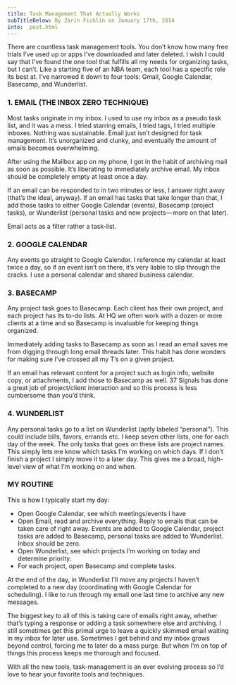 ```yaml
---
title: Task Management That Actually Works
subTitleBelow: By Zarin Ficklin on January 17th, 2014
into: _post.html
---
```

There are countless task management tools. You don’t know how many free trials I’ve used up or apps I’ve downloaded and later deleted. I wish I could say that I’ve found the one tool that fulfills all my needs for organizing tasks, but I can’t. Like a starting five of an NBA team, each tool has a specific role its best at. I’ve narrowed it down to four tools: Gmail, Google Calendar, Basecamp, and Wunderlist.

### 1. EMAIL (THE INBOX ZERO TECHNIQUE)

Most tasks originate in my inbox. I used to use my inbox as a pseudo task list, and it was a mess. I tried starring emails, I tried tags, I tried multiple inboxes. Nothing was sustainable. Email just isn’t designed for task management. It’s unorganized and clunky, and eventually the amount of emails becomes overwhelming.

After using the Mailbox app on my phone, I got in the habit of archiving mail as soon as possible. It’s liberating to immediately archive email. My inbox should be completely empty at least once a day.

If an email can be responded to in two minutes or less, I answer right away (that’s the ideal, anyway). If an email has tasks that take longer than that, I add those tasks to either Google Calendar (events), Basecamp (project tasks), or Wunderlist (personal tasks and new projects — more on that later).

Email acts as a filter rather a task-list.

### 2. GOOGLE CALENDAR

Any events go straight to Google Calendar. I reference my calendar at least twice a day, so if an event isn’t on there, it’s very liable to slip through the cracks. I use a personal calendar and shared business calendar.

### 3. BASECAMP

Any project task goes to Basecamp. Each client has their own project, and each project has its to-do lists. At HQ we often work with a dozen or more clients at a time and so Basecamp is invaluable for keeping things organized.

Immediately adding tasks to Basecamp as soon as I read an email saves me from digging through long email threads later. This habit has done wonders for making sure I’ve crossed all my T’s on a given project.

If an email has relevant content for a project such as login info, website copy, or attachments, I add those to Basecamp as well. 37 Signals has done a great job of project/client interaction and so this process is less cumbersome than you’d think.

### 4. WUNDERLIST

Any personal tasks go to a list on Wunderlist (aptly labeled “personal”). This could include bills, favors, errands etc. I keep seven other lists, one for each day of the week. The only tasks that goes on these lists are project names. This simply lets me know which tasks I’m working on which days. If I don’t finish a project I simply move it to a later day. This gives me a broad, high-level view of what I’m working on and when.

### MY ROUTINE

This is how I typically start my day:

- Open Google Calendar, see which meetings/events I have
- Open Email, read and archive everything. Reply to emails that can be taken care of right away. Events are added to Google Calendar, project tasks are added to Basecamp, personal tasks are added to Wunderlist. Inbox should be zero.
- Open Wunderlist, see which projects I’m working on today and determine priority.
- For each project, open Basecamp and complete tasks.

At the end of the day, in Wunderlist I’ll move any projects I haven’t completed to a new day (coordinating with Google Calendar for scheduling). I like to run through my email one last time to archive any new messages.

The biggest key to all of this is taking care of emails right away, whether that’s typing a response or adding a task somewhere else and archiving. I still sometimes get this primal urge to leave a quickly skimmed email waiting in my inbox for later use. Sometimes I get behind and my inbox grows beyond control, forcing me to later do a mass purge. But when I’m on top of things this process keeps me thorough and focused.

With all the new tools, task-management is an ever evolving process so I’d love to hear your favorite tools and techniques.
